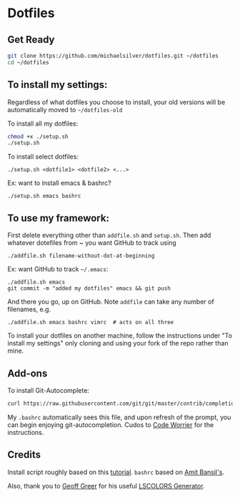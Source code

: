 # Dotfiles

## Get Ready
```Bash
git clone https://github.com/michaelsilver/dotfiles.git ~/dotfiles
cd ~/dotfiles
```

## To install my settings:
Regardless of what dotfiles you choose to install, your old versions will be automatically moved to `~/dotfiles-old`

To install all my dotfiles:
```Bash
chmod +x ./setup.sh
./setup.sh
```

To install select dotfiles:
```
./setup.sh <dotfile1> <dotfile2> <...>
```
Ex: want to install emacs & bashrc?
```
./setup.sh emacs bashrc
```

## To use my framework:
First delete everything other than `addfile.sh` and `setup.sh`. Then add whatever dotefiles from ~ you want GitHub to track using
```
./addfile.sh filename-without-dot-at-beginning
```
Ex: want GitHub to track `~/.emacs`:
```
./addfile.sh emacs
git commit -m "added my dotfiles" emacs && git push
```
And there you go, up on GitHub. Note `addfile` can take any number of filenames, e.g.

```
./addfile.sh emacs bashrc vimrc  # acts on all three
```
To install your dotfiles on another machine, follow the instructions under "To install my settings" only cloning and using your fork of the repo rather than mine.

## Add-ons
To install Git-Autocomplete:
```Bash
curl https://raw.githubusercontent.com/git/git/master/contrib/completion/git-completion.bash -o ~/.git-completion.bash
```
My `.bashrc` automatically sees this file, and upon refresh of the prompt, you can begin enjoying git-autocompletion. Cudos to [Code Worrier](http://code-worrier.com/blog/autocomplete-git/) for the instructions.

## Credits
Install script roughly based on this [tutorial](http://blog.smalleycreative.com/tutorials/using-git-and-github-to-manage-your-dotfiles/). `bashrc` based on [Amit Bansil's](https://github.com/amit-bansil).

Also, thank you to [Geoff Greer](https://github.com/ggreer) for his useful [LSCOLORS Generator](http://geoff.greer.fm/lscolors/).

